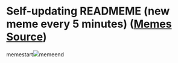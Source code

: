 # Self-updating READMEME (new meme every 5 minutes) ([Memes Source](https://bramses.notion.site/a49c1e962b7646879176ac3b327b6533?v=4d1eda54b170483cb03a40f257231764))

memestart![](https://www.notion.so/image/https%3A%2F%2Fs3-us-west-2.amazonaws.com%2Fsecure.notion-static.com%2Ff425016e-2d46-4740-a211-7a6468dbaf7c%2F1BD324DF-C25A-4900-AEA4-CFE958DD70AD.jpeg?table=block&id=71f47e4f-2198-4d68-84d1-1be6e09ebb07&cache=v2)memeend
